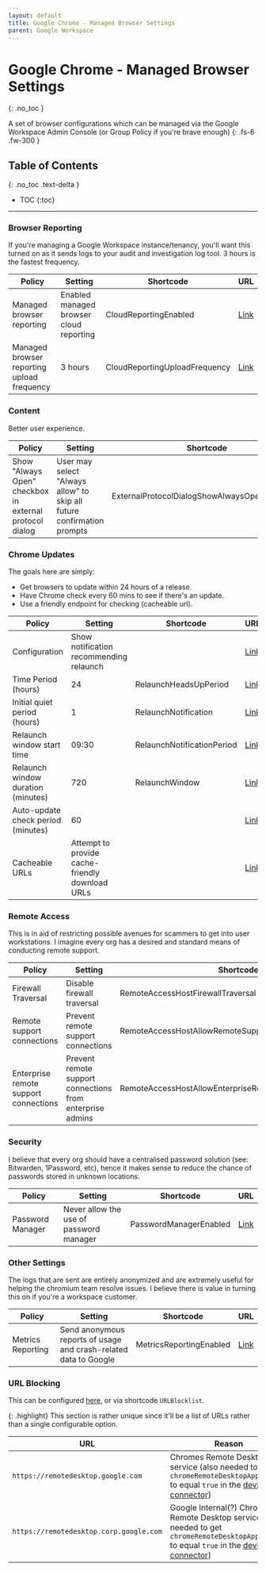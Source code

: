 ```yaml
---
layout: default
title: Google Chrome - Managed Browser Settings
parent: Google Workspace
---
```

# Google Chrome - Managed Browser Settings
{: .no_toc }

A set of browser configurations which can be managed via the Google Workspace Admin Console (or Group Policy if you're brave enough)
{: .fs-6 .fw-300 }

## Table of Contents
{: .no_toc .text-delta }

- TOC
{:toc}

---
### Browser Reporting

If you're managing a Google Workspace instance/tenancy, you'll want this turned on as it sends logs to your audit and investigation log tool. 3 hours is the fastest frequency.

| Policy | Setting | Shortcode | URL |
|---|---|---|---|
| Managed browser reporting | Enabled managed browser cloud reporting | CloudReportingEnabled | [Link](https://admin.google.com/ac/chrome/settings/user/details/cloud_reporting) |
| Managed browser reporting upload frequency | 3 hours | CloudReportingUploadFrequency | [Link](https://admin.google.com/ac/chrome/settings/user/details/cloud_reporting_upload_frequency_category_item) |

### Content

Better user experience.

| Policy | Setting | Shortcode | URL |
|---|---|---|---|
| Show "Always Open" checkbox in external protocol dialog | User may select "Always allow" to skip all future confirmation prompts | ExternalProtocolDialogShowAlwaysOpenCheckbox | [Link](https://admin.google.com/ac/chrome/settings/user/details/external_protocol_dialog_show_always_open_checkbox_category_item) |

### Chrome Updates

The goals here are simply:
- Get browsers to update within 24 hours of a release.
- Have Chrome check every 60 mins to see if there's an update.
- Use a friendly endpoint for checking (cacheable url).

| Policy | Setting | Shortcode | URL |
|---|---|---|---|
| Configuration | Show notification recommending relaunch |  | [Link](https://admin.google.com/ac/chrome/settings/user/details/relaunch_notification_with_duration) |
| Time Period (hours) | 24 | RelaunchHeadsUpPeriod | [Link](https://admin.google.com/ac/chrome/settings/user/details/relaunch_notification_with_duration) |
| Initial quiet period (hours) | 1 | RelaunchNotification | [Link](https://admin.google.com/ac/chrome/settings/user/details/relaunch_notification_with_duration) |
| Relaunch window start time | 09:30 | RelaunchNotificationPeriod | [Link](https://admin.google.com/ac/chrome/settings/user/details/relaunch_notification_with_duration) |
| Relaunch window duration (minutes) | 720 | RelaunchWindow | [Link](https://admin.google.com/ac/chrome/settings/user/details/relaunch_notification_with_duration) |
| Auto-update check period (minutes) | 60 |  | [Link](https://admin.google.com/ac/chrome/settings/user/details/auto_update_check_period_minutes_field_new) |
| Cacheable URLs | Attempt to provide cache-friendly download URLs |  | [Link](https://admin.google.com/ac/chrome/settings/user/details/download_preference_field) |

### Remote Access

This is in aid of restricting possible avenues for scammers to get into user workstations. I imagine every org has a desired and standard means of conducting remote support.

| Policy | Setting | Shortcode | URL |
|---|---|---|---|
| Firewall Traversal | Disable firewall traversal | RemoteAccessHostFirewallTraversal| [Link](https://admin.google.com/ac/chrome/settings/user/details/remote_access_host_firewall_traversal_category_item) |
| Remote support connections | Prevent remote support connections | RemoteAccessHostAllowRemoteSupportConnections | [Link](https://admin.google.com/ac/chrome/settings/user/details/remote_access_host_allow_remote_support_connections_setting_group) |
| Enterprise remote support connections | Prevent remote support connections from enterprise admins | RemoteAccessHostAllowEnterpriseRemoteSupportConnections | [Link](https://admin.google.com/ac/chrome/settings/user/details/remote_access_host_allow_enterprise_remote_support_connections_setting_group) |

### Security

I believe that every org should have a centralised password solution (see: Bitwarden, 1Password, etc), hence it makes sense to reduce the chance of passwords stored in unknown locations.

| Policy | Setting | Shortcode | URL |
|---|---|---|---|
| Password Manager | Never allow the use of password manager | PasswordManagerEnabled | [Link](https://admin.google.com/ac/chrome/settings/user/details/password_manager) | 

### Other Settings

The logs that are sent are entirely anonymized and are extremely useful for helping the chromium team resolve issues. I believe there is value in turning this on if you're a workspace customer.

| Policy | Setting | Shortcode | URL |
|---|---|---|---|
| Metrics Reporting | Send anonymous reports of usage and crash-related data to Google | MetricsReportingEnabled | [Link](https://admin.google.com/ac/chrome/settings/user/details/metrics_reporting_enabled_category_item) |

### URL Blocking

This can be configured [here](https://admin.google.com/ac/chrome/settings/user/details/url_blocking_category_item), or via shortcode ```URLBlocklist```. 

{: .highlight}
This section is rather unique since it'll be a list of URLs rather than a single configurable option.

| URL | Reason |
|---|---|
| ```https://remotedesktop.google.com``` | Chromes Remote Desktop service (also needed to get `chromeRemoteDesktopAppBlocked` to equal `true` in the [device trust connector](chrome://connectors-internals/)) |
| ```https://remotedesktop.corp.google.com``` | Google Internal(?) Chrome Remote Desktop service (also needed to get `chromeRemoteDesktopAppBlocked` to equal `true` in the [device trust connector](chrome://connectors-internals/)) |